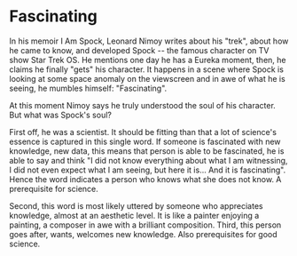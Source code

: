 # Fascinating

In his memoir I Am Spock, Leonard Nimoy writes about his "trek", about how he came to know, and developed Spock -- the famous character on TV show Star Trek OS. He mentions one day he has a Eureka moment, then, he claims he finally "gets" his character. It happens in a scene where Spock is looking at some space anomaly on the viewscreen and in awe of what he is seeing, he mumbles himself: "Fascinating".

At this moment Nimoy says he truly understood the soul of his character. But what was Spock's soul?

First off, he was a scientist. It should be fitting than that a lot of science's essence is captured in this single word. If someone is fascinated with new knowledge, new data, this means that person is able to be fascinated, he is able to say and think "I did not know everything about what I am witnessing, I did not even expect what I am seeing, but here it is... And it is fascinating". Hence the word indicates a person who knows what she does not know. A prerequisite for science.

Second, this word is most likely uttered by someone who appreciates knowledge, almost at an aesthetic level. It is like a painter enjoying a painting, a composer in awe with a brilliant composition. Third, this person goes after, wants, welcomes new knowledge. Also prerequisites for good science.


